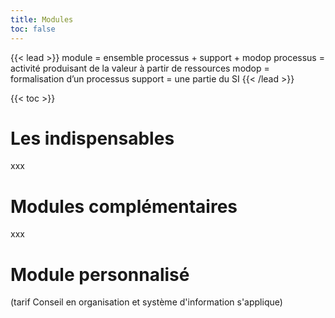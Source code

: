 ```yaml
---
title: Modules
toc: false
---
```


{{< lead >}}
module = ensemble processus + support + modop
processus = activité produisant de la valeur à partir de ressources
modop = formalisation d’un processus
support = une partie du SI
{{< /lead >}}

{{< toc >}}

# Les indispensables
xxx

# Modules complémentaires
xxx

# Module personnalisé
(tarif Conseil en organisation et système d'information s'applique)
